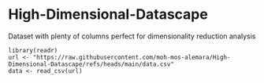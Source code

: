 # High-Dimensional-Datascape
Dataset with plenty of columns perfect for dimensionality reduction analysis
```batch
library(readr)
url <- "https://raw.githubusercontent.com/moh-mos-alemara/High-Dimensional-Datascape/refs/heads/main/data.csv"
data <- read_csv(url)
```
